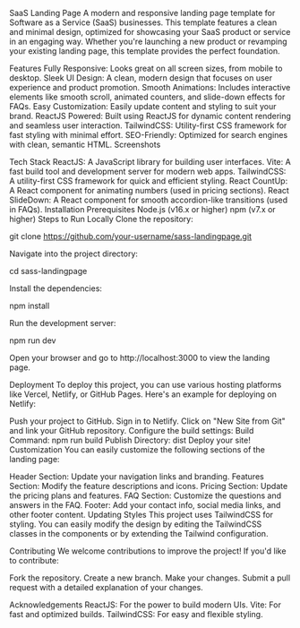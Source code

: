 SaaS Landing Page
A modern and responsive landing page template for Software as a Service (SaaS) businesses. This template features a clean and minimal design, optimized for showcasing your SaaS product or service in an engaging way. Whether you're launching a new product or revamping your existing landing page, this template provides the perfect foundation.


Features
Fully Responsive: Looks great on all screen sizes, from mobile to desktop.
Sleek UI Design: A clean, modern design that focuses on user experience and product promotion.
Smooth Animations: Includes interactive elements like smooth scroll, animated counters, and slide-down effects for FAQs.
Easy Customization: Easily update content and styling to suit your brand.
ReactJS Powered: Built using ReactJS for dynamic content rendering and seamless user interaction.
TailwindCSS: Utility-first CSS framework for fast styling with minimal effort.
SEO-Friendly: Optimized for search engines with clean, semantic HTML.
Screenshots

Tech Stack
ReactJS: A JavaScript library for building user interfaces.
Vite: A fast build tool and development server for modern web apps.
TailwindCSS: A utility-first CSS framework for quick and efficient styling.
React CountUp: A React component for animating numbers (used in pricing sections).
React SlideDown: A React component for smooth accordion-like transitions (used in FAQs).
Installation
Prerequisites
Node.js (v16.x or higher)
npm (v7.x or higher)
Steps to Run Locally
Clone the repository:

git clone https://github.com/your-username/sass-landingpage.git

Navigate into the project directory:

cd sass-landingpage

Install the dependencies:

npm install

Run the development server:

npm run dev

Open your browser and go to http://localhost:3000 to view the landing page.

Deployment
To deploy this project, you can use various hosting platforms like Vercel, Netlify, or GitHub Pages. Here's an example for deploying on Netlify:

Push your project to GitHub.
Sign in to Netlify.
Click on "New Site from Git" and link your GitHub repository.
Configure the build settings:
Build Command: npm run build
Publish Directory: dist
Deploy your site!
Customization
You can easily customize the following sections of the landing page:

Header Section: Update your navigation links and branding.
Features Section: Modify the feature descriptions and icons.
Pricing Section: Update the pricing plans and features.
FAQ Section: Customize the questions and answers in the FAQ.
Footer: Add your contact info, social media links, and other footer content.
Updating Styles
This project uses TailwindCSS for styling. You can easily modify the design by editing the TailwindCSS classes in the components or by extending the Tailwind configuration.

Contributing
We welcome contributions to improve the project! If you'd like to contribute:

Fork the repository.
Create a new branch.
Make your changes.
Submit a pull request with a detailed explanation of your changes.


Acknowledgements
ReactJS: For the power to build modern UIs.
Vite: For fast and optimized builds.
TailwindCSS: For easy and flexible styling.
